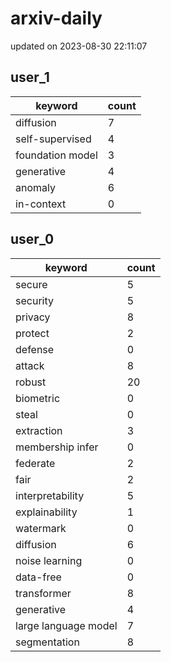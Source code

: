 # arxiv-daily
updated on 2023-08-30 22:11:07
## user_1
| keyword | count |
| - | - |
| diffusion | 7 |
| self-supervised | 4 |
| foundation model | 3 |
| generative | 4 |
| anomaly | 6 |
| in-context | 0 |
## user_0
| keyword | count |
| - | - |
| secure | 5 |
| security | 5 |
| privacy | 8 |
| protect | 2 |
| defense | 0 |
| attack | 8 |
| robust | 20 |
| biometric | 0 |
| steal | 0 |
| extraction | 3 |
| membership infer | 0 |
| federate | 2 |
| fair | 2 |
| interpretability | 5 |
| explainability | 1 |
| watermark | 0 |
| diffusion | 6 |
| noise learning | 0 |
| data-free | 0 |
| transformer | 8 |
| generative | 4 |
| large language model | 7 |
| segmentation | 8 |
